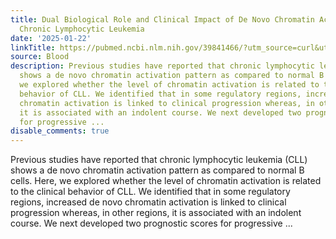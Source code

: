 ```yaml
---
title: Dual Biological Role and Clinical Impact of De Novo Chromatin Activation in
  Chronic Lymphocytic Leukemia
date: '2025-01-22'
linkTitle: https://pubmed.ncbi.nlm.nih.gov/39841466/?utm_source=curl&utm_medium=rss&utm_campaign=journals&utm_content=7603509&fc=None&ff=20250123170657&v=2.18.0.post9+e462414
source: Blood
description: Previous studies have reported that chronic lymphocytic leukemia (CLL)
  shows a de novo chromatin activation pattern as compared to normal B cells. Here,
  we explored whether the level of chromatin activation is related to the clinical
  behavior of CLL. We identified that in some regulatory regions, increased de novo
  chromatin activation is linked to clinical progression whereas, in other regions,
  it is associated with an indolent course. We next developed two prognostic scores
  for progressive ...
disable_comments: true
---
```

Previous studies have reported that chronic lymphocytic leukemia (CLL) shows a de novo chromatin activation pattern as compared to normal B cells. Here, we explored whether the level of chromatin activation is related to the clinical behavior of CLL. We identified that in some regulatory regions, increased de novo chromatin activation is linked to clinical progression whereas, in other regions, it is associated with an indolent course. We next developed two prognostic scores for progressive ...
